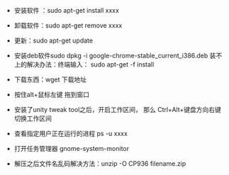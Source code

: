 
- 安装软件 ：sudo apt-get install xxxx
- 卸载软件：sudo apt-get remove xxxx
- 更新：sudo apt-get update

- 安装deb软件sudo dpkg -i google-chrome-stable_current_i386.deb
   装不上的解决办法：终端输入：  sudo apt-get -f install

- 下载东西：wget 下载地址

- 按住alt+鼠标左键   拖到窗口

- 安装了unity tweak tool之后，开启工作区间， 那么 Ctrl+Alt+键盘方向右键  切换工作区间

- 查看指定用户正在运行的进程  ps -u xxxx

- 打开任务管理器 gnome-system-monitor  

- 解压之后文件名乱码解决方法：unzip -O CP936 filename.zip
